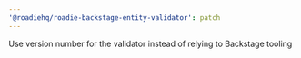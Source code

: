```yaml
---
'@roadiehq/roadie-backstage-entity-validator': patch
---
```


Use version number for the validator instead of relying to Backstage tooling
